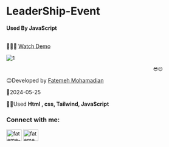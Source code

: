 # LeaderShip-Event
**Used By JavaScript**</br></br>


👩‍💻😎 [Watch Demo](https://fatememohamadian.github.io/Calculator/)
                                                           

                                                           
![1](https://github.com/fatemeMohamadian/Calculator/assets/155579918/0411752b-bfe0-463a-b139-4ae381be430e)

                                                          😎😉 
                                    
                                                          

 😉Developed by <a href="https://linkedin.com/in/fateme-mohamadian-dev0824" target="blank">Fatemeh Mohamadian</a>

 📅2024-05-25

 👩‍💻Used **Html , css, Tailwind, JavaScript** 

 <h3 align="left">Connect with me:</h3>
<p align="left">
<a href="https://linkedin.com/in/fateme-mohamadian-dev0824" target="blank"><img align="center" src="https://raw.githubusercontent.com/rahuldkjain/github-profile-readme-generator/master/src/images/icons/Social/linked-in-alt.svg" alt="fateme-mohamadian-dev0824" height="30" width="40" /></a>
<a href="https://instagram.com/fateme_mohamadiian.fed" target="blank"><img align="center" src="https://raw.githubusercontent.com/rahuldkjain/github-profile-readme-generator/master/src/images/icons/Social/instagram.svg" alt="fateme_mohamadiian.fed" height="30" width="40" /></a>
</p>
